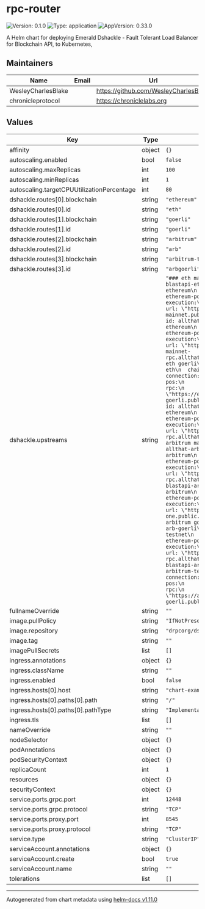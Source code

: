 # rpc-router

![Version: 0.1.0](https://img.shields.io/badge/Version-0.1.0-informational?style=flat-square) ![Type: application](https://img.shields.io/badge/Type-application-informational?style=flat-square) ![AppVersion: 0.33.0](https://img.shields.io/badge/AppVersion-0.33.0-informational?style=flat-square)

A Helm chart for deploying Emerald Dshackle - Fault Tolerant Load Balancer for Blockchain API, to Kubernetes,

## Maintainers

| Name | Email | Url |
| ---- | ------ | --- |
| WesleyCharlesBlake |  | <https://github.com/WesleyCharlesBlake> |
| chronicleprotocol |  | <https://chroniclelabs.org> |

## Values

| Key | Type | Default | Description |
|-----|------|---------|-------------|
| affinity | object | `{}` |  |
| autoscaling.enabled | bool | `false` |  |
| autoscaling.maxReplicas | int | `100` |  |
| autoscaling.minReplicas | int | `1` |  |
| autoscaling.targetCPUUtilizationPercentage | int | `80` |  |
| dshackle.routes[0].blockchain | string | `"ethereum"` |  |
| dshackle.routes[0].id | string | `"eth"` |  |
| dshackle.routes[1].blockchain | string | `"goerli"` |  |
| dshackle.routes[1].id | string | `"goerli"` |  |
| dshackle.routes[2].blockchain | string | `"arbitrum"` |  |
| dshackle.routes[2].id | string | `"arb"` |  |
| dshackle.routes[3].blockchain | string | `"arbitrum-testnet"` |  |
| dshackle.routes[3].id | string | `"arbgoerli"` |  |
| dshackle.upstreams | string | `"### eth mainnet\n- id: blastapi-eth\n  chain: ethereum\n  connection:\n    ethereum-pos:\n      execution:\n        rpc:\n          url: \"https://eth-mainnet.public.blastapi.io\"\n- id: allthat-eth\n  chain: ethereum\n  connection:\n    ethereum-pos:\n      execution:\n        rpc:\n          url: \"https://ethereum-mainnet-rpc.allthatnode.com\"\n\n### eth goerli\n- id: blastapi-eth\n  chain: goerli\n  connection:\n    ethereum-pos:\n      execution:\n        rpc:\n          url: \"https://eth-goerli.public.blastapi.io\"\n- id: allthat-eth\n  chain: ethereum\n  connection:\n    ethereum-pos:\n      execution:\n        rpc:\n          url: \"https://ethereum-goerli-rpc.allthatnode.com\"\n\n### arbitrum mainnet\n- id: allthat-arb\n  chain: arbitrum\n  connection:\n    ethereum-pos:\n      execution:\n        rpc:\n          url: \"https://arbitrum-one-rpc.allthatnode.com\"\n- id: blastapi-arb\n  chain: arbitrum\n  connection:\n    ethereum-pos:\n      execution:\n        rpc:\n          url: \"https://arbitrum-one.public.blastapi.io\"\n\n### arbitrum goerli\n- id: allthat-arb-goerli\n  chain: arbitrum-testnet\n  connection:\n    ethereum-pos:\n      execution:\n        rpc:\n          url: \"https://arbitrum-goerli-rpc.allthatnode.com\"\n- id: blastapi-arb-goerli\n  chain: arbitrum-testnet\n  connection:\n    ethereum-pos:\n      execution:\n        rpc:\n          url: \"https://arbitrum-goerli.public.blastapi.io\"\n"` |  |
| fullnameOverride | string | `""` |  |
| image.pullPolicy | string | `"IfNotPresent"` |  |
| image.repository | string | `"drpcorg/dshackle"` |  |
| image.tag | string | `""` |  |
| imagePullSecrets | list | `[]` |  |
| ingress.annotations | object | `{}` |  |
| ingress.className | string | `""` |  |
| ingress.enabled | bool | `false` |  |
| ingress.hosts[0].host | string | `"chart-example.local"` |  |
| ingress.hosts[0].paths[0].path | string | `"/"` |  |
| ingress.hosts[0].paths[0].pathType | string | `"ImplementationSpecific"` |  |
| ingress.tls | list | `[]` |  |
| nameOverride | string | `""` |  |
| nodeSelector | object | `{}` |  |
| podAnnotations | object | `{}` |  |
| podSecurityContext | object | `{}` |  |
| replicaCount | int | `1` |  |
| resources | object | `{}` |  |
| securityContext | object | `{}` |  |
| service.ports.grpc.port | int | `12448` |  |
| service.ports.grpc.protocol | string | `"TCP"` |  |
| service.ports.proxy.port | int | `8545` |  |
| service.ports.proxy.protocol | string | `"TCP"` |  |
| service.type | string | `"ClusterIP"` |  |
| serviceAccount.annotations | object | `{}` |  |
| serviceAccount.create | bool | `true` |  |
| serviceAccount.name | string | `""` |  |
| tolerations | list | `[]` |  |

----------------------------------------------
Autogenerated from chart metadata using [helm-docs v1.11.0](https://github.com/norwoodj/helm-docs/releases/v1.11.0)
